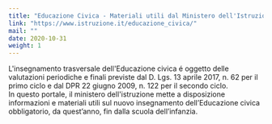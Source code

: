 ```yaml
---
title: "Educazione Civica - Materiali utili dal Ministero dell'Istruzione"
link: "https://www.istruzione.it/educazione_civica/"
mail: ""
date: 2020-10-31
weight: 1
---
```


L'insegnamento trasversale dell'Educazione civica é oggetto delle valutazioni periodiche e finali previste dal D. Lgs. 13 aprile 2017, n. 62 per il primo ciclo e dal DPR 22 giugno 
2009, n. 122 per il secondo ciclo.   
In questo portale, il ministero dell'istruzione mette a disposizione informazioni e materiali utili sul nuovo insegnamento dell’Educazione civica obbligatorio, da quest’anno, fin dalla scuola dell’infanzia.
